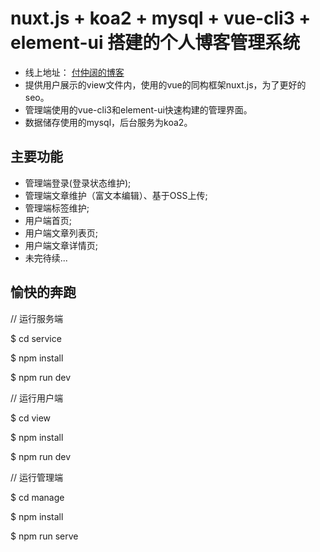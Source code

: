 # nuxt.js + koa2 + mysql + vue-cli3 + element-ui 搭建的个人博客管理系统
* 线上地址： [付仲阔的博客](http://www.fuzhongkuo.com)
* 提供用户展示的view文件内，使用的vue的同构框架nuxt.js，为了更好的seo。
* 管理端使用的vue-cli3和element-ui快速构建的管理界面。
* 数据储存使用的mysql，后台服务为koa2。

## 主要功能
* 管理端登录(登录状态维护);
* 管理端文章维护（富文本编辑）、基于OSS上传;
* 管理端标签维护;
* 用户端首页;
* 用户端文章列表页;
* 用户端文章详情页;
* 未完待续...

## 愉快的奔跑
  // 运行服务端
  
  $ cd service 
  
  $ npm install
  
$ npm run dev
  
  // 运行用户端
  
  $ cd view
  
  $ npm install
  
  $ npm run dev

  // 运行管理端
  
  $ cd manage
  
  $ npm install
  
  $ npm run serve

